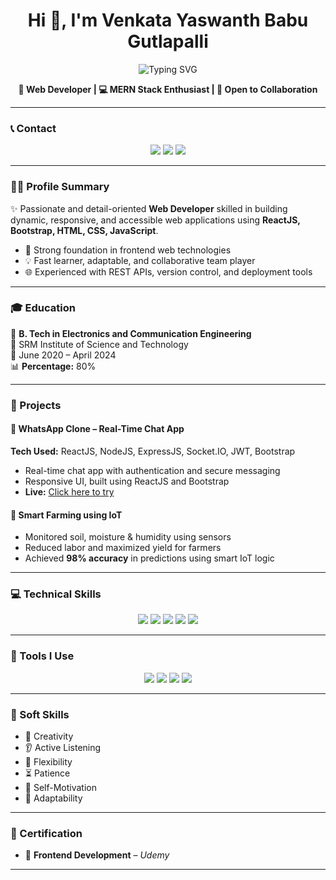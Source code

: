 <h1 align="center">Hi 👋, I'm Venkata Yaswanth Babu Gutlapalli</h1>

<p align="center">
  <img src="https://readme-typing-svg.demolab.com?font=Fira+Code&duration=2500&pause=1000&center=true&width=435&lines=Frontend+Web+Developer;MERN+Stack+Enthusiast;Open+to+New+Opportunities" alt="Typing SVG" />
</p>

<p align="center">
  <b>🚀 Web Developer | 💻 MERN Stack Enthusiast | 🤝 Open to Collaboration</b>
</p>

---

### 📞 Contact

<p align="center">
  <a href="mailto:venkatgutl@gmail.com"><img src="https://img.shields.io/badge/Email-venkatgutl@gmail.com-red?style=for-the-badge&logo=gmail"></a>
  <a href="https://www.linkedin.com/in/venkata-yaswanth-babugutlapall2aa437304" target="_blank"><img src="https://img.shields.io/badge/LinkedIn-Profile-blue?style=for-the-badge&logo=linkedin"></a>
  <a href="https://github.com/Yaswanth666dev" target="_blank"><img src="https://img.shields.io/badge/GitHub-Profile-black?style=for-the-badge&logo=github"></a>
</p>

---

### 🧑‍💻 Profile Summary

✨ Passionate and detail-oriented **Web Developer** skilled in building dynamic, responsive, and accessible web applications using **ReactJS, Bootstrap, HTML, CSS, JavaScript**.

- 🔧 Strong foundation in frontend web technologies
- 💡 Fast learner, adaptable, and collaborative team player
- 🌐 Experienced with REST APIs, version control, and deployment tools

---

### 🎓 Education

📘 **B. Tech in Electronics and Communication Engineering**  
🏫 SRM Institute of Science and Technology  
📅 June 2020 – April 2024  
📊 **Percentage:** 80%

---

### 💼 Projects

#### 📱 WhatsApp Clone – Real-Time Chat App  
**Tech Used:** ReactJS, NodeJS, ExpressJS, Socket.IO, JWT, Bootstrap  
- Real-time chat app with authentication and secure messaging  
- Responsive UI, built using ReactJS and Bootstrap  
- **Live:** [Click here to try](https://chat-frontend-ashy.vercel.app/)

#### 🌾 Smart Farming using IoT  
- Monitored soil, moisture & humidity using sensors  
- Reduced labor and maximized yield for farmers  
- Achieved **98% accuracy** in predictions using smart IoT logic

---

### 💻 Technical Skills

<p align="center">
  <img src="https://img.shields.io/badge/HTML5-E34F26?style=for-the-badge&logo=html5&logoColor=white" />
  <img src="https://img.shields.io/badge/CSS3-1572B6?style=for-the-badge&logo=css3&logoColor=white" />
  <img src="https://img.shields.io/badge/Bootstrap-563D7C?style=for-the-badge&logo=bootstrap&logoColor=white" />
  <img src="https://img.shields.io/badge/JavaScript-F7DF1E?style=for-the-badge&logo=javascript&logoColor=black" />
  <img src="https://img.shields.io/badge/React-20232A?style=for-the-badge&logo=react&logoColor=61DAFB" />
<!--   <img src="https://img.shields.io/badge/Node.js-339933?style=for-the-badge&logo=nodedotjs&logoColor=white" />
  <img src="https://img.shields.io/badge/MongoDB-4EA94B?style=for-the-badge&logo=mongodb&logoColor=white" /> -->
</p>

---

### 🔧 Tools I Use

<p align="center">
  <img src="https://img.shields.io/badge/VS%20Code-007ACC?style=for-the-badge&logo=visual-studio-code&logoColor=white" />
  <img src="https://img.shields.io/badge/Git-F05032?style=for-the-badge&logo=git&logoColor=white" />
  <img src="https://img.shields.io/badge/GitHub-181717?style=for-the-badge&logo=github&logoColor=white" />
  <img src="https://img.shields.io/badge/Vercel-000000?style=for-the-badge&logo=vercel&logoColor=white" />
</p>

---

### 🤝 Soft Skills

- 🎨 Creativity  
- 👂 Active Listening  
- 🔄 Flexibility  
- ⏳ Patience  
- 🚀 Self-Motivation  
- 🔧 Adaptability  

---

### 📜 Certification

- 📘 **Frontend Development** – *Udemy*

---

